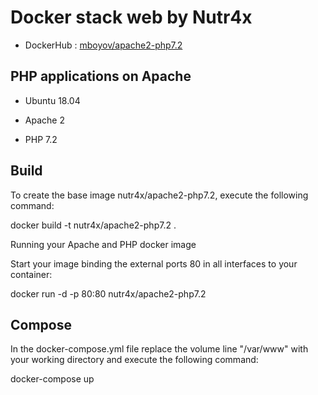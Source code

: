 # Docker stack web by Nutr4x

- DockerHub : [mboyov/apache2-php7.2](https://hub.docker.com/repository/docker/arcadev/apache2-php7.2)
 
## PHP applications on Apache

- Ubuntu 18.04

- Apache 2

- PHP 7.2

## Build

To create the base image nutr4x/apache2-php7.2, execute the following command:

docker build -t nutr4x/apache2-php7.2 .

Running your Apache and PHP docker image

Start your image binding the external ports 80 in all interfaces to your container:

docker run -d -p 80:80 nutr4x/apache2-php7.2

## Compose

In the docker-compose.yml file replace the volume line "/var/www" with your working directory and execute the following command:

docker-compose up

